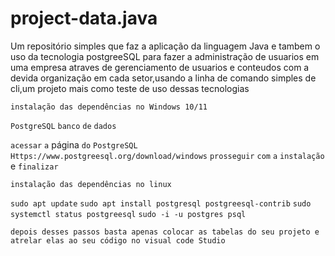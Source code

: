 # project-data.java
Um repositório simples que faz a aplicação da linguagem Java e tambem o uso da tecnologia postgreeSQL para fazer a administração de usuarios em uma empresa atraves de gerenciamento de usuarios e conteudos com a devida organização em cada setor,usando a linha de comando simples de cli,um projeto mais como teste de uso dessas tecnologias
 
`instalação das dependências no Windows 10/11`

 `PostgreSQL` `banco` `de` `dados`

`acessar` `a` página `do` `PostgreSQL`
`Https://www.postgreesql.org/download/windows`
`prosseguir` `com` `a` `instalação` e `finalizar`


`instalação das dependências no linux`

`sudo apt update`
`sudo apt install postgresql postgreesql-contrib`
`sudo systemctl status postgreesql`
 `sudo -i -u postgres psql`

`depois desses passos basta apenas colocar as tabelas do seu projeto e atrelar elas ao seu código no visual code Studio`